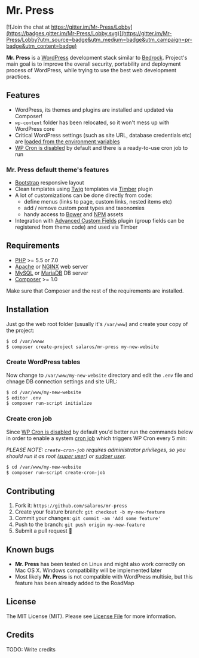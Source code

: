 # Mr. Press

[![Join the chat at https://gitter.im/Mr-Press/Lobby](https://badges.gitter.im/Mr-Press/Lobby.svg)](https://gitter.im/Mr-Press/Lobby?utm_source=badge&utm_medium=badge&utm_campaign=pr-badge&utm_content=badge)

**Mr. Press** is a [WordPress](https://wordpress.org/) development stack similar to [Bedrock](https://github.com/roots/bedrock).
Project's main goal is to improve the overall security, portability and deployment process of WordPress, while trying to use the best web development practices.

## Features

* WordPress, its themes and plugins are installed and updated via Composer!
* `wp-content` folder has been relocated, so it won't mess up with WordPress core
* Critical WordPress settings (such as site URL, database credentials etc) are [loaded from the environment variables](http://12factor.net/config)
* [WP Cron is disabled](https://www.lucasrolff.com/wordpress/why-wp-cron-sucks/) by default and there is a ready-to-use cron job to run

### Mr. Press default theme's features

* [Bootstrap](http://getbootstrap.com/) responsive layout
* Clean templates using [Twig](http://getbootstrap.com/) templates via [Timber](http://twig.sensiolabs.org/) plugin
* A lot of customizations can be done directly from code:
    * define menus (links to page, custom links, nested items etc)
    * add / remove custom post types and taxonomies
    * handy access to [Bower](http://bower.io/) and [NPM](https://www.npmjs.com/package/npm-assets) assets
* Integration with [Advanced Custom Fields](http://www.advancedcustomfields.com) plugin (group fields can be registered from theme code) and used via Timber

## Requirements

* [PHP](http://php.net/) >= 5.5 or 7.0
* [Apache](https://httpd.apache.org/) or [NGINX](http://nginx.org/en/) web server
* [MySQL](https://www.mysql.com/) or [MariaDB](https://mariadb.org/) DB server
* [Composer](https://getcomposer.org/) >= 1.0

Make sure that Composer and the rest of the requirements are installed.

## Installation

Just go the web root folder (usually it's `/var/www`) and create your copy of the project:

``` bash
$ cd /var/wwww
$ composer create-project salaros/mr-press my-new-website
```

### Create WordPress tables

Now change to `/var/www/my-new-website` directory and edit the `.env` file and chnage DB connection settings and site URL:

``` bash
$ cd /var/www/my-new-website
$ editor .env
$ composer run-script initialize
```

### Create cron job

Since [WP Cron is disabled](https://www.lucasrolff.com/wordpress/why-wp-cron-sucks/) by default you'd better run the commands below in order to enable a system [cron job](https://en.wikipedia.org/wiki/Cron) which triggers WP Cron every 5 min:

*PLEASE NOTE: `create-cron-job` requires administrator privileges, so you should run it as root ([super user](https://en.wikipedia.org/wiki/Superuser)) or [sudoer user](https://help.ubuntu.com/community/Sudoers).*

``` bash
$ cd /var/www/my-new-website
$ composer run-script create-cron-job
```

## Contributing

1. Fork it: `https://github.com/salaros/mr-press`
2. Create your feature branch: `git checkout -b my-new-feature`
3. Commit your changes: `git commit -am 'Add some feature'`
4. Push to the branch: `git push origin my-new-feature`
5. Submit a pull request :bear:

## Known bugs

* **Mr. Press** has been tested on Linux and might also work correctly on Mac OS X. Windows compatibility will be implemented later
* Most likely **Mr. Press** is not compatible with WordPress multisie, but this feature has been already added to the RoadMap

## License

The MIT License (MIT). Please see [License File](LICENSE.md) for more information.

## Credits

TODO: Write credits





